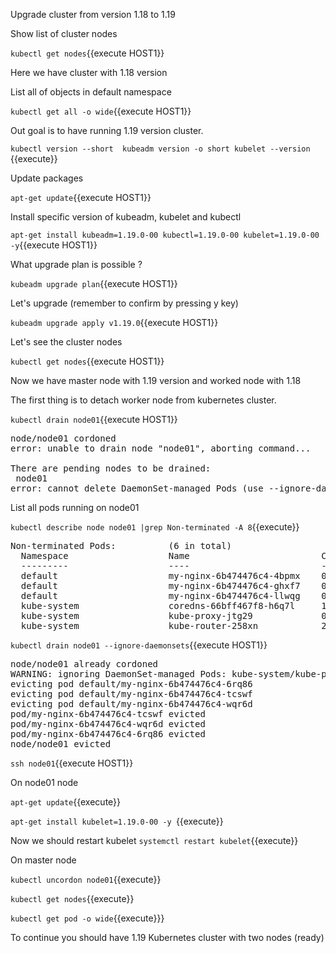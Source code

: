 Upgrade cluster from version 1.18 to 1.19

Show list of cluster nodes

`kubectl get nodes`{{execute HOST1}}

Here we have cluster with 1.18 version

List all of objects in default namespace

`kubectl get all -o wide`{{execute HOST1}}

Out goal is to have running 1.19 version cluster.

`kubectl version --short 
kubeadm version -o short
kubelet --version
`{{execute}}

Update packages

`apt-get update`{{execute HOST1}}

Install specific version of  kubeadm, kubelet and kubectl

`apt-get install kubeadm=1.19.0-00 kubectl=1.19.0-00 kubelet=1.19.0-00 -y`{{execute HOST1}}

What upgrade plan is possible ?

`kubeadm upgrade plan`{{execute HOST1}}

Let's upgrade (remember to confirm by pressing y key) 

`kubeadm upgrade apply v1.19.0`{{execute HOST1}}

Let's see the cluster nodes

`kubectl get nodes`{{execute HOST1}}

Now we have master node with 1.19 version and worked node with 1.18

The first thing is to detach worker node from kubernetes cluster.

`kubectl drain node01`{{execute HOST1}}

<pre>
node/node01 cordoned
error: unable to drain node "node01", aborting command...

There are pending nodes to be drained:
 node01
error: cannot delete DaemonSet-managed Pods (use --ignore-daemonsets to ignore): kube-system/kube-proxy-chm2m, kube-system/kube-router-ssqcq
</pre>

List all pods running on node01

`kubectl describe node node01 |grep Non-terminated -A 8`{{execute}}

<pre>
Non-terminated Pods:          (6 in total)
  Namespace                   Name                         CPU Requests  CPU Limits  Memory Requests  Memory Limits  AGE
  ---------                   ----                         ------------  ----------  ---------------  -------------  ---
  default                     my-nginx-6b474476c4-4bpmx    0 (0%)        0 (0%)      0 (0%)           0 (0%)         4m36s
  default                     my-nginx-6b474476c4-ghxf7    0 (0%)        0 (0%)      0 (0%)           0 (0%)         4m36s
  default                     my-nginx-6b474476c4-llwqg    0 (0%)        0 (0%)      0 (0%)           0 (0%)         4m36s
  kube-system                 coredns-66bff467f8-h6q7l     100m (5%)     0 (0%)      70Mi (1%)        170Mi (4%)     6m58s
  kube-system                 kube-proxy-jtg29             0 (0%)        0 (0%)      0 (0%)           0 (0%)         5m14s
  kube-system                 kube-router-258xn            250m (12%)    0 (0%)      250Mi (6%)       0 (0%)         4m40s
</pre>

`kubectl drain node01 --ignore-daemonsets`{{execute HOST1}}

<pre>
node/node01 already cordoned
WARNING: ignoring DaemonSet-managed Pods: kube-system/kube-proxy-pz94c, kube-system/kube-router-brhfw
evicting pod default/my-nginx-6b474476c4-6rq86
evicting pod default/my-nginx-6b474476c4-tcswf
evicting pod default/my-nginx-6b474476c4-wqr6d
pod/my-nginx-6b474476c4-tcswf evicted
pod/my-nginx-6b474476c4-wqr6d evicted
pod/my-nginx-6b474476c4-6rq86 evicted
node/node01 evicted
</pre>

`ssh node01`{{execute HOST1}}

On node01 node

`apt-get update`{{execute}}

`apt-get install kubelet=1.19.0-00 -y `{{execute}}

Now we should restart kubelet
`systemctl restart kubelet`{{execute}}



On master node

`kubectl uncordon node01`{{execute}}

`kubectl get nodes`{{execute}}

`kubectl get pod -o wide`{{execute}}} 


To continue you should have 1.19 Kubernetes cluster with two nodes (ready)
